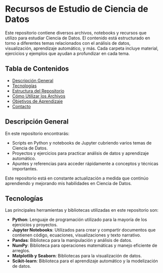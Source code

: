 # Recursos de Estudio de Ciencia de Datos

Este repositorio contiene diversos archivos, notebooks y recursos que utilizo para estudiar Ciencia de Datos. El contenido está estructurado en torno a diferentes temas relacionados con el análisis de datos, visualización, aprendizaje automático, y más. Cada carpeta incluye material, ejercicios y ejemplos que ayudan a profundizar en cada tema.

## Tabla de Contenidos

- [Descripción General](#descripción-general)
- [Tecnologías](#tecnologías)
- [Estructura del Repositorio](#estructura-del-repositorio)
- [Cómo Utilizar los Archivos](#cómo-utilizar-los-archivos)
- [Objetivos de Aprendizaje](#objetivos-de-aprendizaje)
- [Contacto](#contacto)

## Descripción General

En este repositorio encontrarás:
- Scripts en Python y notebooks de Jupyter cubriendo varios temas de Ciencia de Datos.
- Proyectos y ejercicios para practicar análisis de datos y aprendizaje automático.
- Apuntes y referencias para acceder rápidamente a conceptos y técnicas importantes.

Este repositorio está en constante actualización a medida que continúo aprendiendo y mejorando mis habilidades en Ciencia de Datos.

## Tecnologías

Las principales herramientas y bibliotecas utilizadas en este repositorio son:

- **Python**: Lenguaje de programación utilizado para la mayoría de los ejercicios y proyectos.
- **Jupyter Notebooks**: Utilizados para crear y compartir documentos que contienen código, ecuaciones, visualizaciones y texto narrativo.
- **Pandas**: Biblioteca para la manipulación y análisis de datos.
- **NumPy**: Biblioteca para operaciones matemáticas y manejo eficiente de arreglos.
- **Matplotlib y Seaborn**: Bibliotecas para la visualización de datos.
- **Scikit-learn**: Biblioteca para el aprendizaje automático y la modelización de datos.
